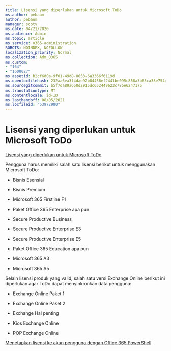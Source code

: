 ```yaml
---
title: Lisensi yang diperlukan untuk Microsoft ToDo
ms.author: pebaum
author: pebaum
manager: scotv
ms.date: 04/21/2020
ms.audience: Admin
ms.topic: article
ms.service: o365-administration
ROBOTS: NOINDEX, NOFOLLOW
localization_priority: Normal
ms.collection: Adm_O365
ms.custom:
- "164"
- "1600027"
ms.assetid: b2cf6d0a-9f01-49d8-8653-6a3366f6119d
ms.openlocfilehash: 232aa6ea3f4dae92b84436ef2441be095c858a3b65ca33e754d802f39edc2097
ms.sourcegitcommit: b5f7da89a650d2915dc652449623c78be6247175
ms.translationtype: MT
ms.contentlocale: id-ID
ms.lasthandoff: 08/05/2021
ms.locfileid: "53972980"
---
```

# <a name="required-licenses-for-microsoft-todo"></a>Lisensi yang diperlukan untuk Microsoft ToDo

[Lisensi yang diperlukan untuk Microsoft ToDo](https://support.office.com/article/381e9d1b-c500-49b5-973e-890fd86528d7.aspx)
  
Pengguna harus memiliki salah satu lisensi berikut untuk menggunakan Microsoft ToDo:
  
- Bisnis Esensial

- Bisnis Premium

- Microsoft 365 Firstline F1

- Paket Office 365 Enterprise apa pun

- Secure Productive Business

- Secure Productive Enterprise E3

- Secure Productive Enterprise E5

- Paket Office 365 Education apa pun

- Microsoft 365 A3

- Microsoft 365 A5

Selain lisensi produk yang valid, salah satu versi Exchange Online berikut ini diperlukan agar ToDo dapat menyinkronkan data pengguna:
  
- Exchange Online Paket 1

- Exchange Online Paket 2

- Exchange Hal penting

- Kios Exchange Online

- POP Exchange Online

[Menetapkan lisensi ke akun pengguna dengan Office 365 PowerShell](https://docs.microsoft.com/office365/enterprise/powershell/assign-licenses-to-user-accounts-with-office-365-powershell )
  
